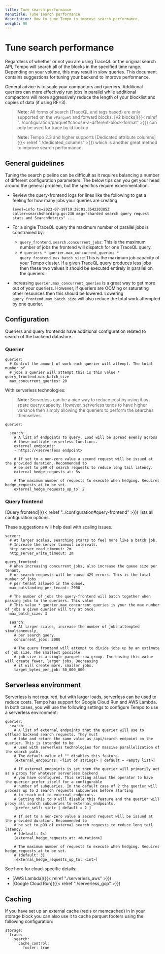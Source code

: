 ```yaml
---
title: Tune search performance
menutitle: Tune search performance
description: How to tune Tempo to improve search performance.
weight: 90
---
```


# Tune search performance

Regardless of whether or not you are using TraceQL or the original search API, Tempo will search all of the blocks
in the specified time range.
Depending on your volume, this may result in slow queries.
This document contains suggestions for tuning your backend to improve performance.

General advice is to scale your compactors and queriers. Additional queriers can more effectively run jobs in parallel
while additional compactors will more aggressively reduce the length of your blocklist and copies of data (if using RF=3).

>**Note:** All forms of search (TraceQL and tags based) are only supported on the `vParquet` and forward blocks. [v2 blocks]({{< relref "../configuration/parquet#choose-a-different-block-format" >}})
can only be used for trace by id lookup.

>**Note:** Tempo 2.3 and higher supports [Dedicated attribute columns]({{< relref "./dedicated_columns" >}}) which is another great method to improve search performance.

## General guidelines

Tuning the search pipeline can be difficult as it requires balancing a number of different configuration parameters. The below tips
can you get your head around the general problem, but the specifics require experimentation.

- Review the query-frontend logs for lines like the following to get a feeling for how many jobs your queries are creating:
  ```
  level=info ts=2023-07-19T19:38:01.354220385Z caller=searchsharding.go:236 msg="sharded search query request stats and SearchMetrics" ...
  ```

- For a single TraceQL query the maximum number of parallel jobs is constrained by:
  - `query_frontend.search.concurrent_jobs`: This is the maximum number of jobs the frontend will dispatch for one TraceQL query.
  - `# queriers * querier.max_concurrent_queries * query_frontend.max_batch_size`: This is the maximum job capacity of your Tempo cluster.
  If a given TraceQL query produces less jobs then these two values it should be executed entirely in parallel on the queriers.

- Increasing `querier.max_concurrent_queries` is a great way to get more out of your queriers. However, if queriers are OOMing or saturating other
  resources then this should be lowered. Lowering `query_frontend.max_batch_size` will also reduce the total work attempted by one querier.

## Configuration

Queriers and query frontends have additional configuration related
to search of the backend datastore.

### Querier

```
querier:
  # Control the amount of work each querier will attempt. The total number of
  # jobs a querier will attempt this is this value * query_frontend.max_batch_size
  max_concurrent_queries: 20
```

With serverless technologies:

>**Note:** Serverless can be a nice way to reduce cost by using it as spare query capacity. However, serverless tends to have higher variance then simply allowing the queriers to perform the searches themselves.

```
querier:

  search:
    # A list of endpoints to query. Load will be spread evenly across
    # these multiple serverless functions.
    external_endpoints:
    - https://<serverless endpoint>

    # If set to a non-zero value a second request will be issued at the provided duration. Recommended to
    # be set to p99 of search requests to reduce long tail latency.
    external_hedge_requests_at: 8s

    # The maximum number of requests to execute when hedging. Requires hedge_requests_at to be set.
    external_hedge_requests_up_to: 2
```


### Query frontend

[Query frontend]({{< relref "../configuration#query-frontend" >}}) lists all configuration
options.

These suggestions will help deal with scaling issues.

```
server:
  # At larger scales, searching starts to feel more like a batch job.
  # Increase the server timeout intervals.
  http_server_read_timeout: 2m
  http_server_write_timeout: 2m

query_frontend:
  # When increasing concurrent_jobs, also increase the queue size per tenant,
  # or search requests will be cause 429 errors. This is the total number of jobs
  # per tenant allowed in the queue.
  max_outstanding_per_tenant: 2000

  # The number of jobs the query-frontend will batch together when passing jobs to the queriers. This value
  # This value * querier.max_concurrent_queries is your the max number of jobs a given querier will try at once.
  max_batch_size: 3

  search:
    # At larger scales, increase the number of jobs attempted simultaneously,
    # per search query.
    concurrent_jobs: 2000

    # The query frontend will attempt to divide jobs up by an estimate of job size. The smallest possible
    # job size is a single parquet row group. Increasing this value will create fewer, larger jobs. Decreasing
    # it will create more, smaller jobs.
    target_bytes_per_job: 50_000_000
```

## Serverless environment

Serverless is not required, but with larger loads, serverless can be used to reduce costs. 
Tempo has support for Google Cloud Run and AWS Lambda. In both cases, you will use the following
settings to configure Tempo to use a serverless environment:

```
querier:
  search:
    # A list of external endpoints that the querier will use to offload backend search requests. They must
    # take and return the same value as /api/search endpoint on the querier. This is intended to be
    # used with serverless technologies for massive parallelization of the search path.
    # The default value of "" disables this feature.
    [external_endpoints: <list of strings> | default = <empty list>]

    # If external_endpoints is set then the querier will primarily act as a proxy for whatever serverless backend
    # you have configured. This setting allows the operator to have the querier prefer itself for a configurable
    # number of subqueries. In the default case of 2 the querier will process up to 2 search requests subqueries before starting
    # to reach out to external_endpoints.
    # Setting this to 0 will disable this feature and the querier will proxy all search subqueries to external_endpoints.
    [prefer_self: <int> | default = 2 ]

    # If set to a non-zero value a second request will be issued at the provided duration. Recommended to
    # be set to p99 of external search requests to reduce long tail latency.
    # (default: 4s)
    [external_hedge_requests_at: <duration>]

    # The maximum number of requests to execute when hedging. Requires hedge_requests_at to be set.
    # (default: 3)
    [external_hedge_requests_up_to: <int>]
```

See here for cloud-specific details:

- [AWS Lambda]({{< relref "./serverless_aws" >}})
- [Google Cloud Run]({{< relref "./serverless_gcp" >}})

## Caching

If you have set up an external cache (redis or memcached) in in your storage block you can also use it to cache
parquet footers using the following configuration:

```
storage:
  trace:
    search:
      cache_control:
        footer: true
```

